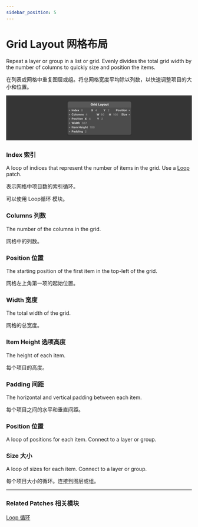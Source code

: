```yaml
---
sidebar_position: 5
---
```


# Grid Layout 网格布局

Repeat a layer or group in a list or grid. Evenly divides the total grid width by the number of columns to quickly size and position the items.

在列表或网格中重复图层或组。将总网格宽度平均除以列数，以快速调整项目的大小和位置。

![Image](./../../../static/img/docs/Loops/grid-layout.png)

### Index 索引

A loop of indices that represent the number of items in the grid. Use a [Loop](./Loop.md) patch.

表示网格中项目数的索引循环。

可以使用 Loop循环 模块。

### Columns 列数

The number of the columns in the grid.

网格中的列数。

### Position 位置

The starting position of the first item in the top-left of the grid.

网格左上角第一项的起始位置。

### Width 宽度

The total width of the grid.

网格的总宽度。

### Item Height 选项高度

The height of each item.

每个项目的高度。

### Padding 间距

The horizontal and vertical padding between each item.

每个项目之间的水平和垂直间距。

### Position 位置

A loop of positions for each item. Connect to a layer or group.

### Size 大小

A loop of sizes for each item. Connect to a layer or group.

每个项目大小的循环。连接到图层或组。

------

### Related Patches 相关模块

[Loop 循环](./Loop.md)

